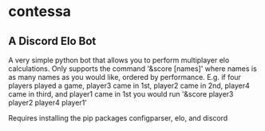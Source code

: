 # contessa

## A Discord Elo Bot

A very simple python bot that allows you to perform multiplayer elo calculations.
Only supports the command '&score [names]' where names is as many names as you would like, ordered by performance.
E.g. if four players played a game, player3 came in 1st, player2 came in 2nd, player4 came in third, and player1 came in 1st you would run '&score player3 player2 player4 player1'

Requires installing the pip packages configparser, elo, and discord
